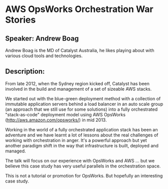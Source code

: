 # AWS OpsWorks Orchestration War Stories 

## Speaker: Andrew Boag 

Andrew Boag is the MD of Catalyst Australia, he likes playing about with various cloud tools and technologies. 

## Description: 

From late 2012, when the Sydney region kicked off, Catalyst has been involved in the build and management of a set of sizeable AWS stacks.

We started out with the blue-green deployment method with a collection of immutable application servers behind a load balancer in an auto scale group (an approach that we still use for some solutions) into a fully orchestrated "stack-as-code" deployment model using AWS OpsWorks (http://aws.amazon.com/opsworks/) in mid 2013.

Working in the world of a fully orchestrated application stack has been an adventure and we have learnt a lot of lessons about the real challenges of working with orchestration in anger. It's a powerful approach but yet another paradigm shift in the way that infrastructure is built, deployed and managed.

The talk will focus on our experience with OpsWorks and AWS ... but we believe this case study has very useful parallels in the orchestration space.

This is not a tutorial or promotion for OpsWorks. But hopefully an interesting case study. 
